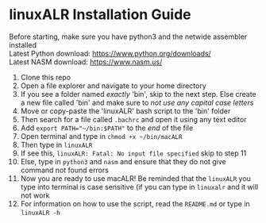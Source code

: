 # linuxALR Installation Guide

Before starting, make sure you have python3 and the netwide assembler installed  
Latest Python download: <https://www.python.org/downloads/>  
Latest NASM download: <https://www.nasm.us/>

1. Clone this repo
2. Open a file explorer and navigate to your home directory
3. If you see a folder named _exactly_ 'bin', skip to the next step. Else create a new file called 'bin' and make sure to _not use any capital case letters_
4. Move or copy-paste the 'linuxALR' bash script to the 'bin' folder
5. Then search for a file called `.bachrc` and open it using any text editor
6. Add `export PATH="~/bin:$PATH"` to the _end_ of the file
7. Open terminal and type in `chmod +x ~/bin/macALR`
8. Then type in `linuxALR`
9. If see this, `linuxALR: Fatal: No input file specified` skip to step 11
10. Else, type in `python3` and `nasm` and ensure that they do not give command not found errors
11. Now you are ready to use macALR! Be reminded that the `linuxALR` you type into terminal is case sensitive (if you can type in `linuxalr` and it will not work
12. For information on how to use the script, read the `README.md` or type in `linuxALR -h`
